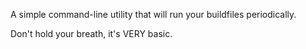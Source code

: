 A simple command-line utility that will run your buildfiles periodically.

Don't hold your breath, it's VERY basic.